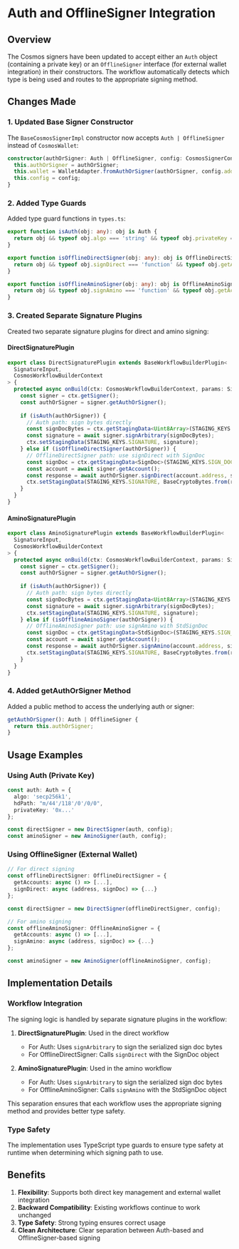 # Auth and OfflineSigner Integration

## Overview

The Cosmos signers have been updated to accept either an `Auth` object (containing a private key) or an `OfflineSigner` interface (for external wallet integration) in their constructors. The workflow automatically detects which type is being used and routes to the appropriate signing method.

## Changes Made

### 1. Updated Base Signer Constructor

The `BaseCosmosSignerImpl` constructor now accepts `Auth | OfflineSigner` instead of `CosmosWallet`:

```typescript
constructor(authOrSigner: Auth | OfflineSigner, config: CosmosSignerConfig) {
  this.authOrSigner = authOrSigner;
  this.wallet = WalletAdapter.fromAuthOrSigner(authOrSigner, config.addressPrefix);
  this.config = config;
}
```

### 2. Added Type Guards

Added type guard functions in `types.ts`:

```typescript
export function isAuth(obj: any): obj is Auth {
  return obj && typeof obj.algo === 'string' && typeof obj.privateKey === 'string';
}

export function isOfflineDirectSigner(obj: any): obj is OfflineDirectSigner {
  return obj && typeof obj.signDirect === 'function' && typeof obj.getAccounts === 'function';
}

export function isOfflineAminoSigner(obj: any): obj is OfflineAminoSigner {
  return obj && typeof obj.signAmino === 'function' && typeof obj.getAccounts === 'function';
}
```

### 3. Created Separate Signature Plugins

Created two separate signature plugins for direct and amino signing:

#### DirectSignaturePlugin

```typescript
export class DirectSignaturePlugin extends BaseWorkflowBuilderPlugin<
  SignatureInput,
  CosmosWorkflowBuilderContext
> {
  protected async onBuild(ctx: CosmosWorkflowBuilderContext, params: SignatureInput): Promise<void> {
    const signer = ctx.getSigner();
    const authOrSigner = signer.getAuthOrSigner();
    
    if (isAuth(authOrSigner)) {
      // Auth path: sign bytes directly
      const signDocBytes = ctx.getStagingData<Uint8Array>(STAGING_KEYS.SIGN_DOC_BYTES);
      const signature = await signer.signArbitrary(signDocBytes);
      ctx.setStagingData(STAGING_KEYS.SIGNATURE, signature);
    } else if (isOfflineDirectSigner(authOrSigner)) {
      // OfflineDirectSigner path: use signDirect with SignDoc
      const signDoc = ctx.getStagingData<SignDoc>(STAGING_KEYS.SIGN_DOC);
      const account = await signer.getAccount();
      const response = await authOrSigner.signDirect(account.address, signDoc);
      ctx.setStagingData(STAGING_KEYS.SIGNATURE, BaseCryptoBytes.from(response.signature));
    }
  }
}
```

#### AminoSignaturePlugin

```typescript
export class AminoSignaturePlugin extends BaseWorkflowBuilderPlugin<
  SignatureInput,
  CosmosWorkflowBuilderContext
> {
  protected async onBuild(ctx: CosmosWorkflowBuilderContext, params: SignatureInput): Promise<void> {
    const signer = ctx.getSigner();
    const authOrSigner = signer.getAuthOrSigner();
    
    if (isAuth(authOrSigner)) {
      // Auth path: sign bytes directly
      const signDocBytes = ctx.getStagingData<Uint8Array>(STAGING_KEYS.SIGN_DOC_BYTES);
      const signature = await signer.signArbitrary(signDocBytes);
      ctx.setStagingData(STAGING_KEYS.SIGNATURE, signature);
    } else if (isOfflineAminoSigner(authOrSigner)) {
      // OfflineAminoSigner path: use signAmino with StdSignDoc
      const signDoc = ctx.getStagingData<StdSignDoc>(STAGING_KEYS.SIGN_DOC);
      const account = await signer.getAccount();
      const response = await authOrSigner.signAmino(account.address, signDoc);
      ctx.setStagingData(STAGING_KEYS.SIGNATURE, BaseCryptoBytes.from(response.signature));
    }
  }
}
```

### 4. Added getAuthOrSigner Method

Added a public method to access the underlying auth or signer:

```typescript
getAuthOrSigner(): Auth | OfflineSigner {
  return this.authOrSigner;
}
```

## Usage Examples

### Using Auth (Private Key)

```typescript
const auth: Auth = {
  algo: 'secp256k1',
  hdPath: "m/44'/118'/0'/0/0",
  privateKey: '0x...'
};

const directSigner = new DirectSigner(auth, config);
const aminoSigner = new AminoSigner(auth, config);
```

### Using OfflineSigner (External Wallet)

```typescript
// For direct signing
const offlineDirectSigner: OfflineDirectSigner = {
  getAccounts: async () => [...],
  signDirect: async (address, signDoc) => {...}
};

const directSigner = new DirectSigner(offlineDirectSigner, config);

// For amino signing
const offlineAminoSigner: OfflineAminoSigner = {
  getAccounts: async () => [...],
  signAmino: async (address, signDoc) => {...}
};

const aminoSigner = new AminoSigner(offlineAminoSigner, config);
```

## Implementation Details

### Workflow Integration

The signing logic is handled by separate signature plugins in the workflow:

1. **DirectSignaturePlugin**: Used in the direct workflow
   - For Auth: Uses `signArbitrary` to sign the serialized sign doc bytes
   - For OfflineDirectSigner: Calls `signDirect` with the SignDoc object

2. **AminoSignaturePlugin**: Used in the amino workflow
   - For Auth: Uses `signArbitrary` to sign the serialized sign doc bytes
   - For OfflineAminoSigner: Calls `signAmino` with the StdSignDoc object

This separation ensures that each workflow uses the appropriate signing method and provides better type safety.

### Type Safety

The implementation uses TypeScript type guards to ensure type safety at runtime when determining which signing path to use.

## Benefits

1. **Flexibility**: Supports both direct key management and external wallet integration
2. **Backward Compatibility**: Existing workflows continue to work unchanged
3. **Type Safety**: Strong typing ensures correct usage
4. **Clean Architecture**: Clear separation between Auth-based and OfflineSigner-based signing